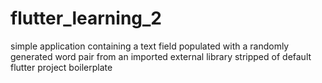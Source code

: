 # flutter_learning_2

simple application containing a text field populated with a randomly generated word pair from an imported external library
stripped of default flutter project boilerplate
